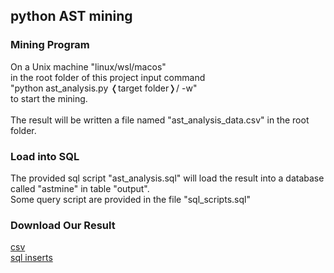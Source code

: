 <h2>python AST mining</h2>

<h3>Mining Program</h3>
On a Unix machine "linux/wsl/macos"</br>
in the root folder of this project input command</br>
"python ast_analysis.py &#10092;target folder&#10093;/ -w"</br>
to start the mining.</br>
</br>
The result will be written a file named "ast_analysis_data.csv" in the root folder.</br>
<h3>Load into SQL</h3>
The provided sql script "ast_analysis.sql" will load the result into a database called "astmine" in table "output".</br>
Some query script are provided in the file "sql_scripts.sql" </br>
<h3>Download Our Result</h3>
<a href="https://u.pcloud.link/publink/show?code=XZ60CEXZGrW9oWXazFm7RnUryUkfQXq4Qzz7" target="_blank" rel="noopener noreferrer">csv</a></br>
<a href="https://u.pcloud.link/publink/show?code=XZWkCEXZEuWH3dbEB4hDza31GHQi4jFe0sEV" target="_blank" rel="noopener noreferrer">sql inserts</a></br>


